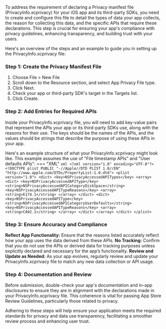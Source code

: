 To address the requirement of declaring a Privacy manifest file (PrivacyInfo.xcprivacy) for your iOS app and its third-party SDKs, you need to create and configure this file to detail the types of data your app collects, the reason for collecting this data, and the specific APIs that require these declarations. This step is crucial for ensuring your app's compliance with privacy guidelines, enhancing transparency, and building trust with your users.

Here's an overview of the steps and an example to guide you in setting up the PrivacyInfo.xcprivacy file:

### Step 1: Create the Privacy Manifest File
1. Choose File > New File
2. Scroll down to the Resource section, and select App Privacy File type.
3. Click Next.
4. Check your app or third-party SDK's target in the Targets list.
5. Click Create.

### Step 2: Add Entries for Required APIs
Inside your PrivacyInfo.xcprivacy file, you will need to add key-value pairs that represent the APIs your app or its third-party SDKs use, along with the reasons for their use. The keys should be the names of the APIs, and the values should be strings that describe the purpose of using these APIs in your app.

Here's an example structure of what your PrivacyInfo.xcprivacy might look like. This example assumes the use of "File timestamp APIs" and "User defaults APIs":
=== "XML"
	```xml
    <?xml version="1.0" encoding="UTF-8"?>
    <!DOCTYPE plist PUBLIC "-//Apple//DTD PLIST 1.0//EN" "http://www.apple.com/DTDs/PropertyList-1.0.dtd">
    <plist version="1.0">
      <dict>
          <key>NSPrivacyAccessedAPITypes</key>
          <array>
              <dict>
                  <key>NSPrivacyAccessedAPIType</key>
                  <string>NSPrivacyAccessedAPICategoryDiskSpace</string>
                  <key>NSPrivacyAccessedAPITypeReasons</key>
                  <array>
                      <string>E174.1</string>
                  </array>
              </dict>
              <dict>
                  <key>NSPrivacyAccessedAPIType</key>
                  <string>NSPrivacyAccessedAPICategoryUserDefaults</string>
                  <key>NSPrivacyAccessedAPITypeReasons</key>
                  <array>
                      <string>CA92.1</string>
                  </array>
              </dict>
          </array>
      </dict>
    </plist>
	```

### Step 3: Ensure Accuracy and Compliance
**Reflect App Functionality:** Ensure that the reasons listed accurately reflect how your app uses the data derived from these APIs.
**No Tracking:** Confirm that you do not use the APIs or derived data for tracking purposes unless explicitly declared and necessary for the app’s functionality.
**Review and Update as Needed:** As your app evolves, regularly review and update your PrivacyInfo.xcprivacy file to match any new data collection or API usage.

### Step 4: Documentation and Review
Before submission, double-check your app's documentation and in-app disclosures to ensure they are in alignment with the declarations made in your PrivacyInfo.xcprivacy file. This coherence is vital for passing App Store Review Guidelines, particularly those related to privacy.

Adhering to these steps will help ensure your application meets the required standards for privacy and data use transparency, facilitating a smoother review process and enhancing user trust.
